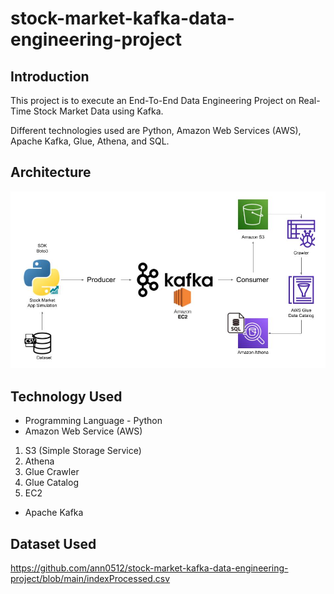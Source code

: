 # stock-market-kafka-data-engineering-project


## Introduction 
This project is to execute an End-To-End Data Engineering Project on Real-Time Stock Market Data using Kafka.

Different technologies used are Python, Amazon Web Services (AWS), Apache Kafka, Glue, Athena, and SQL.

## Architecture 
<img src="Architecture.jpg">

## Technology Used
- Programming Language - Python
- Amazon Web Service (AWS)
1. S3 (Simple Storage Service)
2. Athena
3. Glue Crawler
4. Glue Catalog
5. EC2
- Apache Kafka


## Dataset Used
https://github.com/ann0512/stock-market-kafka-data-engineering-project/blob/main/indexProcessed.csv

